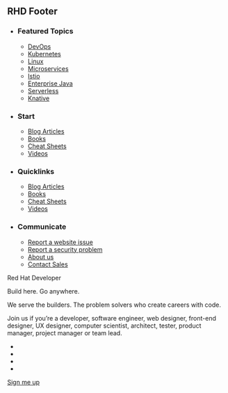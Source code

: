 ## RHD Footer
  <section class="rhd-c-footer pf-l-grid pf-m-gutter">
    <div class="rhd-c-footer-links">
      <ul class="rhd-menu">
        <li class="menu-item menu-item--expanded">
          <h3 class="section-toggle">Featured Topics</h3>
          <ul class="rhd-menu">
            <li class="menu-item"><a href="#" title="">DevOps</a></li>
            <li class="menu-item"><a href="#" title="">Kubernetes</a></li>
            <li class="menu-item"><a href="#" title="">Linux</a></li>
            <li class="menu-item"><a href="#" title="">Microservices</a></li>
            <li class="menu-item"><a href="#" title="">Istio</a></li>
            <li class="menu-item"><a href="#" title="">Enterprise Java</a></li>
            <li class="menu-item"><a href="#" title="">Serverless</a></li>
            <li class="menu-item"><a href="#" title="">Knative</a></li>
          </ul>
        </li>
        <li class="menu-item menu-item--expanded">
          <h3 class="section-toggle">Start</h3>
          <ul class="rhd-menu">
            <li class="menu-item"><a href="#">Blog Articles</a></li>
            <li class="menu-item"><a href="#">Books</a></li>
            <li class="menu-item"><a href="#">Cheat Sheets</a></li>
            <li class="menu-item"><a href="#">Videos</a></li>
          </ul>
        </li>
        <li class="menu-item menu-item--expanded">
          <h3 class="section-toggle">Quicklinks</h3>
          <ul class="rhd-menu">
            <li class="menu-item"><a href="#">Blog Articles</a></li>
            <li class="menu-item"><a href="#">Books</a></li>
            <li class="menu-item"><a href="#">Cheat Sheets</a></li>
            <li class="menu-item"><a href="#">Videos</a></li>
          </ul>
        </li>
        <li class="menu-item menu-item--expanded">
          <h3 class="section-toggle">Communicate</h3>
          <ul class="rhd-menu">
            <li class="menu-item"><a href="" class="report-an-issue" id="rhdCustomTrigger">Report a website issue</a></li>
            <li class="menu-item"><a href="#/">Report a security problem</a></li>
            <li class="menu-item"><a href="#">About us</a></li>
            <li class="menu-item"><a href="#">Contact Sales</a></li>
          </ul>
        </li>
      </ul>
    </div>
    <div class="rhd-c-footer-sidebar">
      <p class="rhd-c-footer-sidebar-title">Red Hat Developer</p>
      <p class="rhd-c-footer-sidebar-subtitle">Build here. Go anywhere.</p>
      <p class="rhd-c-footer-sidebar-content">We serve the builders. The problem solvers who create careers with code.</p>
      <p class="rhd-c-footer-sidebar-content">Join us if you’re a developer, software engineer, web designer, front-end designer, UX designer, computer scientist, architect, tester, product manager, project manager or team lead.</p>
      <div class="pf-l-flex pf-m-align-items-center">
        <ul class="rhd-c-footer-sidebar-social">
          <li><a href="https://www.youtube.com/channel/UC7noUdfWp-ukXUlAsJnSm-Q" target="_blank" rel="noopener noreferrer"><i class="fab fa-youtube"></i></a></li>
          <li><a href="https://www.facebook.com/RedHatDeveloperProgram" target="_blank" rel="noopener noreferrer"><i class="fab fa-facebook"></i></a></li>
          <li><a href="https://twitter.com/rhdevelopers" target="_blank" rel="noopener noreferrer"><i class="fab fa-twitter"></i></a></li>
          <li><a href="https://github.com/redhat-developer" target="_blank" rel="noopener noreferrer"><i class="fab fa-github"></i></a></li>
        </ul>
        <a class="rhd-c-footer-sidebar-signup pf-m-link-white" href="/register">Sign me up <i class="fas fa-arrow-right"></i></a>
      </div>
    </div>
  </section>
